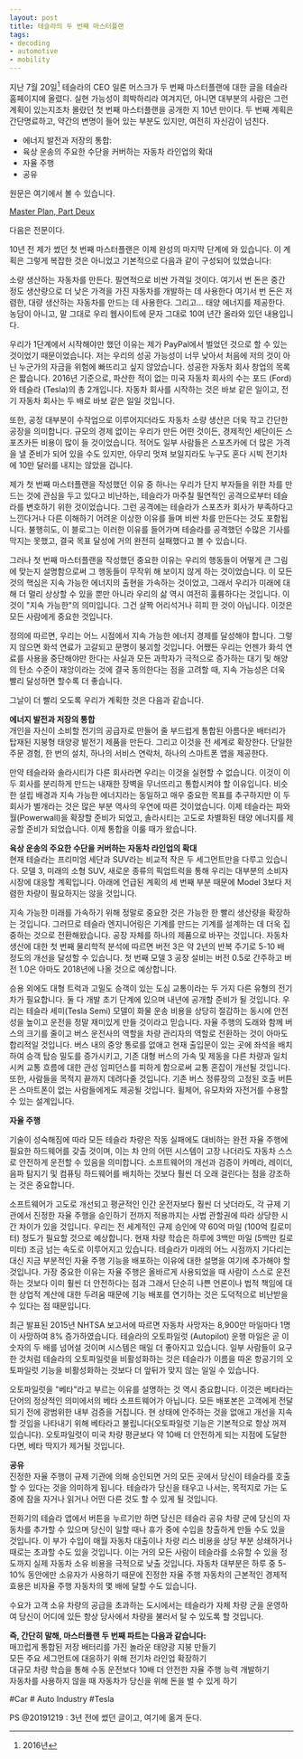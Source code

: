 ```yaml
---
layout: post
title: 테슬라의 두 번째 마스터플랜
tags:
- decoding
- automotive
- mobility
---
```

지난 7월 20일[^1] 테슬라의 CEO 일론 머스크가 두 번째 마스터플랜에 대한 글을 테슬라 홈페이지에 올렸다. 실현 가능성이 희박하리라 여겨지던, 아니면 대부분의 사람은 그런 계획이 있는지조차 몰랐던 첫 번째 마스터플랜을 공개한 지 10년 만이다. 두 번째 계획은 간단명료하고, 약간의 변명이 들어 있는 부분도 있지만, 여전히 자신감이 넘친다.
- 에너지 발전과 저장의 통합:
- 육상 운송의 주요한 수단을 커버하는 자동차 라인업의 확대
- 자율 주행
- 공유

원문은 여기에서 볼 수 있습니다.

[Master Plan, Part Deux](https://www.tesla.com/en_GB/blog/master-plan-part-deux)

다음은 전문이다.

10년 전 제가 썼던 첫 번째 마스터플랜은 이제 완성의 마지막 단계에 와 있습니다. 이 계획은 그렇게 복잡한 것은 아니었고 기본적으로 다음과 같이 구성되어 있었습니다:

소량 생산하는 자동차를 만든다. 필연적으로 비싼 가격일 것이다.
여기서 번 돈은 중간 정도 생산량으로 더 낮은 가격을 가진 자동차를 개발하는 데 사용한다
여기서 번 돈은 저렴한, 대량 생산하는 자동차를 만드는 데 사용한다.
그리고...
태양 에너지를 제공한다. 농담이 아니고, 말 그대로 우리 웹사이트에 문자 그대로 10여 년간 올라와 있던 내용입니다.

우리가 1단계에서 시작해야만 했던 이유는 제가 PayPal에서 벌었던 것으로 할 수 있는 것이었기 때문이었습니다. 저는 우리의 성공 가능성이 너무 낮아서 처음에 저의 것이 아닌 누군가의 자금을 위험에 빠뜨리고 싶지 않았습니다. 성공한 자동차 회사 창업의 목록은 짧습니다. 2016년 기준으로, 파산한 적이 없는 미국 자동차 회사의 수는 포드 (Ford)와 테슬라 (Tesla)의 총 2개입니다. 자동차 회사를 시작하는 것은 바보 같은 일이고, 전기 자동차 회사는 두 배로 바보 같은 일일 것입니다.

또한, 공정 대부분이 수작업으로 이루어지더라도 자동차 소량 생산은 더욱 작고 간단한 공장을 의미합니다. 규모의 경제 없이는 우리가 만든 어떤 것이든, 경제적인 세단이든 스포츠카든 비용이 많이 들 것이었습니다. 적어도 일부 사람들은 스포츠카에 더 많은 가격을 낼 준비가 되어 있을 수도 있지만, 아무리 멋져 보일지라도 누구도 혼다 시빅 전기차에 10만 달러를 내지는 않았을 겁니다.

제가 첫 번째 마스터플랜을 작성했던 이유 중 하나는 우리가 단지 부자들을 위한 차를 만드는 것에 관심을 두고 있다고 비난하는, 테슬라가 마주칠 필연적인 공격으로부터 테슬라를 변호하기 위한 것이었습니다. 그런 공격에는 테슬라가 스포츠카 회사가 부족하다고 느낀다거나 다른 이해하기 어려운 이상한 이유를 들며 비싼 차를 만든다는 것도 포함됩니다. 불행히도, 이 블로그는 이러한 이유를 들어가며 테슬라를 공격했던 수많은 기사를 막지는 못했고, 결국 목표 달성에 거의 완전히 실패했다고 볼 수 있습니다.

그러나 첫 번째 마스터플랜을 작성했던 중요한 이유는 우리의 행동들이 어떻게 큰 그림에 맞는지 설명함으로써 그 행동들이 무작위 해 보이지 않게 하는 것이었습니다. 이 모든 것의 핵심은 지속 가능한 에너지의 출현을 가속하는 것이었고, 그래서 우리가 미래에 대해 더 멀리 상상할 수 있을 뿐만 아니라 우리의 삶 역시 여전히 훌륭하다는 것입니다. 이것이 "지속 가능한"의 의미입니다. 그건 살짝 어리석거나 히피 한 것이 아닙니다. 이것은 모든 사람에게 중요한 것입니다.

정의에 따르면, 우리는 어느 시점에서 지속 가능한 에너지 경제를 달성해야 합니다. 그렇지 않으면 화석 연료가 고갈되고 문명이 붕괴할 것입니다. 어쨌든 우리는 언젠가 화석 연료를 사용을 중단해야만 한다는 사실과 모든 과학자가 극적으로 증가하는 대기 및 해양의 탄소 수준이 재앙이라는 것에 결국 동의한다는 점을 고려할 때, 지속 가능성은 더욱 빨리 달성하면 할수록 더 좋습니다.

그날이 더 빨리 오도록 우리가 계획한 것은 다음과 같습니다.

**에너지 발전과 저장의 통합**  
개인을 자신이 소비할 전기의 공급자로 만들어 줄 부드럽게 통합된 아름다운 배터리가 탑재된 지붕형 태양광 발전기 제품을 만든다. 그리고 이것을 전 세계로 확장한다. 단일한 주문 경험, 한 번의 설치, 하나의 서비스 연락처, 하나의 스마트폰 앱을 제공한다.

만약 테슬라와 솔라시티가 다른 회사라면 우리는 이것을 실현할 수 없습니다. 이것이 이 두 회사를 분리하게 만드는 내재한 장벽을 무너뜨리고 통합시켜야 할 이유입니다. 비슷한 설립 배경과 지속 가능한 에너지라는 동일하고 매우 중요한 목표를 추구하지만 이 두 회사가 별개라는 것은 많은 부분 역사의 우연에 따른 것이었습니다. 이제 테슬라는 파와 월(Powerwall)을 확장할 준비가 되었고, 솔라시티는 고도로 차별화된 태양 에너지를 제공할 준비가 되었습니다. 이제 통합을 이룰 때가 왔습니다.

**육상 운송의 주요한 수단을 커버하는 자동차 라인업의 확대**  
현재 테슬라는 프리미엄 세단과 SUV라는 비교적 작은 두 세그먼트만을 다루고 있습니다. 모델 3, 미래의 소형 SUV, 새로운 종류의 픽업트럭을 통해 우리는 대부분의 소비자 시장에 대응할 계획입니다. 아래에 언급된 계획의 세 번째 부분 때문에 Model 3보다 저렴한 차량이 필요하지는 않을 것입니다.

지속 가능한 미래를 가속하기 위해 정말로 중요한 것은 가능한 한 빨리 생산량을 확장하는 것입니다. 그러므로 테슬라 엔지니어링은 기계를 만드는 기계를 설계하는 데 더욱 집중하는 것으로 전환해왔습니다. 공장 자체를 하나의 제품으로 바꾸는 것입니다. 자동차 생산에 대한 첫 번째 물리학적 분석에 따르면 버전 3은 약 2년의 반복 주기로 5-10 배 정도의 개선을 달성할 수 있습니다. 첫 번째 모델 3 공장 설비는 버전 0.5로 간주하고 버전 1.0은 아마도 2018년에 나올 것으로 예상합니다.

승용 외에도 대형 트럭과 고밀도 승객이 있는 도심 교통이라는 두 가지 다른 유형의 전기차가 필요합니다. 둘 다 개발 초기 단계에 있으며 내년에 공개할 준비가 될 것입니다. 우리는 테슬라 세미(Tesla Semi) 모델이 화물 운송 비용을 상당히 절감하는 동시에 안전성을 높이고 운전을 정말 재미있게 만들 것이라고 믿습니다.
자율 주행의 도래와 함께 버스의 크기를 줄이고 버스 운전사의 역할을 차량 관리자의 역할로 전환하는 것이 아마도 합리적일 것입니다. 버스 내의 중앙 통로를 없애고 현재 출입문이 있는 곳에 좌석을 배치하여 승객 탑승 밀도를 증가시키고, 기존 대형 버스의 가속 및 제동을 다른 차량과 일치시켜 교통 흐름에 대한 관성 임피던스를 피하게 함으로써 교통 혼잡이 개선될 것입니다. 또한, 사람들을 목적지 끝까지 데려다줄 것입니다. 기존 버스 정류장의 고정된 호출 버튼은 스마트폰이 없는 사람들에게도 제공될 것입니다. 휠체어, 유모차와 자전거를 수용할 수 있는 설계입니다.

**자율 주행**

기술이 성숙해짐에 따라 모든 테슬라 차량은 작동 실패에도 대비하는 완전 자율 주행에 필요한 하드웨어를 갖출 것이며, 이는 차 안의 어떤 시스템이 고장 나더라도 자동차 스스로 안전하게 운전할 수 있음을 의미합니다. 소프트웨어의 개선과 검증이 카메라, 레이더, 음파 탐지기 및 컴퓨팅 하드웨어를 배치하는 것보다 훨씬 더 오래 걸린다는 점을 강조하는 것은 중요합니다.

소프트웨어가 고도로 개선되고 평균적인 인간 운전자보다 훨씬 더 낫더라도, 각 규제 기관에서 진정한 자율 주행을 승인하기 전까지 적용까지는 사법 관할권에 따라 상당한 시간 차이가 있을 것입니다. 우리는 전 세계적인 규제 승인에 약 60억 마일 (100억 킬로미터) 정도가 필요할 것으로 예상합니다. 현재 차량 학습은 하루에 3백만 마일 (5백만 킬로미터) 조금 넘는 속도로 이루어지고 있습니다. 테슬라가 미래의 어느 시점까지 기다리는 대신 지금 부분적인 자율 주행 기능을 배포하는 이유에 대한 설명을 여기에 추가해야 할 것입니다. 가장 중요한 이유는 자율 주행은 올바르게 사용되었을 때 사람이 스스로 운전하는 것보다 이미 훨씬 더 안전하다는 점과 그래서 단순히 나쁜 언론이나 법적 책임에 대한 상업적 계산에 대한 두려움 때문에 기능 배포를 연기하는 것은 도덕적으로 비난받을 수 있다는 점 때문입니다.

최근 발표된 2015년 NHTSA 보고서에 따르면 자동차 사망자는 8,900만 마일마다 1명이 사망하여 8% 증가하였습니다. 테슬라의 오토파일럿 (Autopilot) 운행 마일은 곧 이 숫자의 두 배를 넘어설 것이며 시스템은 매일 더 좋아지고 있습니다. 일부 사람들이 요구한 것처럼 테슬라의 오토파일럿을 비활성화하는 것은 테슬라가 이름을 따온 항공기의 오토파일럿 기능을 비활성화하는 것보다 더 앞뒤가 맞지 않는 일일 수 있습니다.

오토파일럿을 "베타"라고 부르는 이유를 설명하는 것 역시 중요합니다. 이것은 베타라는 단어의 정상적인 의미에서의 베타 소프트웨어가 아닙니다. 모든 배포본은 고객에게 전달되기 전에 광범위한 내부 검증을 거칩니다. 현 상태에 안주하는 것을 없애고 개선을 지속할 것임을 나타내기 위해 베타라고 불립니다(오토파일럿 기능은 기본적으로 항상 꺼져 있습니다). 오토파일럿이 미국 차량 평균보다 약 10배 더 안전하게 되는 지점에 도달한다면, 베타 딱지가 제거될 것입니다.

**공유**  
진정한 자율 주행이 규제 기관에 의해 승인되면 거의 모든 곳에서 당신이 테슬라를 호출할 수 있다는 것을 의미하게 됩니다. 테슬라가 당신을 태우고 나서는, 목적지로 가는 도중에 잠을 자거나 읽거나 어떤 다른 것도 할 수 있게 될 것입니다.

전화기의 테슬라 앱에서 버튼을 누르기만 하면 당신은 테슬라 공유 차량 군에 당신의 자동차를 추가할 수 있으며 당신이 일할 때나 휴가 중에 수입을 창출하게 만들 수도 있을 것입니다. 이 부가 수입이 매월 자동차 대출이나 차량 리스 비용을 상당 부분 상쇄하거나 때로는 초과할 수도 있을 것입니다. 이는 거의 모든 사람이 테슬라를 소유할 수 있을 정도까지 실제 자동차 소유 비용을 극적으로 낮출 것입니다. 자동차 대부분은 하루 중 5-10% 동안에만 소유자가 사용하기 때문에 진정한 자율 주행 자동차의 근본적인 경제적 효용은 비자율 주행 자동차의 몇 배에 달할 수도 있습니다.

수요가 고객 소유 차량의 공급을 초과하는 도시에서는 테슬라가 자체 차량 군을 운영하여 당신이 어디에 있든 항상 당사에서 차량을 불러서 탈 수 있도록 할 것입니다.

**즉, 간단히 말해, 마스터플랜 두 번째 파트는 다음과 같습니다:**  
매끄럽게 통합된 저장 배터리를 가진 놀라운 태양광 지붕 만들기  
모든 주요 세그먼트에 대응하기 위해 전기차 라인업 확장하기  
대규모 차량 학습을 통해 수동 운전보다 10배 더 안전한 자율 주행 능력 개발하기  
자동차를 사용하지 않을 때 자동차가 당신을 위해 돈을 벌 수 있게 하기  

[^1]: 2016년

#Car # Auto Industry #Tesla

PS @20191219 : 3년 전에 썼던 글이고, 여기에 옮겨 둔다.

